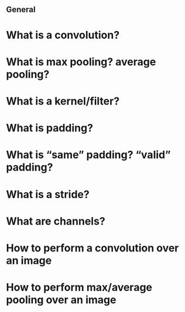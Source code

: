 ## General

#    What is a convolution?
#    What is max pooling? average pooling?
#    What is a kernel/filter?
#    What is padding?
#    What is “same” padding? “valid” padding?
#    What is a stride?
#    What are channels?
#    How to perform a convolution over an image
#    How to perform max/average pooling over an image
